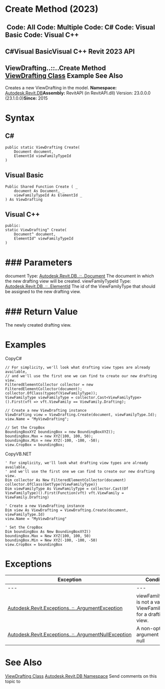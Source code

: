 # Create Method (2023)

﻿
 Code: All Code: Multiple Code: C# Code: Visual Basic Code: Visual C++   
---  
C#Visual BasicVisual C++
Revit 2023 API  
---  
ViewDrafting..::..Create Method   
[ViewDrafting Class](d0876cac-a93b-b89c-fa30-bcc14ab9d7f0.md "ViewDrafting Class") Example See Also  
---  
Creates a new ViewDrafting in the model. 
**Namespace:** [Autodesk.Revit.DB](87546ba7-461b-c646-cbb1-2cb8f5bff8b2.md "Autodesk.Revit.DB Namespace")**Assembly:** RevitAPI (in RevitAPI.dll) Version: 23.0.0.0 (23.1.0.0)**Since:** 2015 
# Syntax
C#  
---  
```text
public static ViewDrafting Create(
	Document document,
	ElementId viewFamilyTypeId
)
```
  
Visual Basic  
---  
```text
Public Shared Function Create ( _
	document As Document, _
	viewFamilyTypeId As ElementId _
) As ViewDrafting
```
  
Visual C++  
---  
```text
public:
static ViewDrafting^ Create(
	Document^ document, 
	ElementId^ viewFamilyTypeId
)
```
  
# ### Parameters
document
    Type: [Autodesk.Revit.DB..::..Document](db03274b-a107-aa32-9034-f3e0df4bb1ec.md "Document Class") The document in which the new drafting view will be created. 
viewFamilyTypeId
    Type: [Autodesk.Revit.DB..::..ElementId](44f3f7b1-3229-3404-93c9-dc5e70337dd6.md "ElementId Class") The id of the ViewFamilyType that should be assigned to the new drafting view. 
# ### Return Value
The newly created drafting view. 
# Examples
CopyC#
```text
// For simplicity, we'll look what drafting view types are already available,
// and we'll use the first one we can find to create our new drafting view.
FilteredElementCollector collector = new FilteredElementCollector(document);
collector.OfClass(typeof(ViewFamilyType));
ViewFamilyType viewFamilyType = collector.Cast<ViewFamilyType>().First(vft => vft.ViewFamily == ViewFamily.Drafting);

// Create a new ViewDrafting instance
ViewDrafting view = ViewDrafting.Create(document, viewFamilyType.Id); 
view.Name = "MyViewDrafting";

// Set the CropBox
BoundingBoxXYZ boundingBox = new BoundingBoxXYZ();
boundingBox.Max = new XYZ(100, 100, 50);
boundingBox.Min = new XYZ(-100, -100, -50);
view.CropBox = boundingBox;
```

CopyVB.NET
```text
' For simplicity, we'll look what drafting view types are already available,
' and we'll use the first one we can find to create our new drafting view.
Dim collector As New FilteredElementCollector(document)
collector.OfClass(GetType(ViewFamilyType))
Dim viewFamilyType As ViewFamilyType = collector.Cast(Of ViewFamilyType)().First(Function(vft) vft.ViewFamily = ViewFamily.Drafting)

' Create a new ViewDrafting instance
Dim view As ViewDrafting = ViewDrafting.Create(document, viewFamilyType.Id)
view.Name = "MyViewDrafting"

' Set the CropBox
Dim boundingBox As New BoundingBoxXYZ()
boundingBox.Max = New XYZ(100, 100, 50)
boundingBox.Min = New XYZ(-100, -100, -50)
view.CropBox = boundingBox
```

# Exceptions
| Exception | Condition |
| --- | --- |
| --- | --- |
| [Autodesk.Revit.Exceptions..::..ArgumentException](2e6e4206-97a8-dd4b-df5d-4269f4bb6088.md "ArgumentException Class") | viewFamilyTypeId is not a valid ViewFamilyType for a drafting view. |
| [Autodesk.Revit.Exceptions..::..ArgumentNullException](631e1424-60f4-929b-4e52-dda9dcd26316.md "ArgumentNullException Class") | A non-optional argument was null |

# See Also
[ViewDrafting Class](d0876cac-a93b-b89c-fa30-bcc14ab9d7f0.md "ViewDrafting Class")
[Autodesk.Revit.DB Namespace](87546ba7-461b-c646-cbb1-2cb8f5bff8b2.md "Autodesk.Revit.DB Namespace")
Send comments on this topic to 